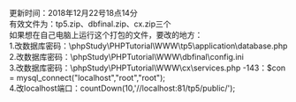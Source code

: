 更新时间：2018年12月22号18点14分  
有效文件为：tp5.zip、dbfinal.zip、cx.zip三个  
如果想在自己电脑上运行这个打包的文件，要改的地方：  
1.改数据库密码：\phpStudy\PHPTutorial\WWW\tp5\application\database.php  
2.改数据库密码：\phpStudy\PHPTutorial\WWW\dbfinal\config.ini  
3.改数据库密码：\phpStudy\PHPTutorial\WWW\cx\services.php -143：$con = mysql_connect("localhost","root","root");  
4.改localhost端口：countDown(10,'//localhost:81/tp5/public/');
